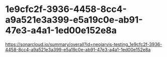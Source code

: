 # 1e9cfc2f-3936-4458-8cc4-a9a521e3a399-e5a19c0e-ab91-47e3-a4a1-1ed00e152e8a
https://sonarcloud.io/summary/overall?id=neojarvis-testing_1e9cfc2f-3936-4458-8cc4-a9a521e3a399-e5a19c0e-ab91-47e3-a4a1-1ed00e152e8a
